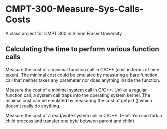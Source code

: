# CMPT-300-Measure-Sys-Calls-Costs
A class project for CMPT 300 in Simon Fraser University

##  Calculating the time to perform various function calls

Measure the cost of a minimal function call in C/C++ (cost in terms of time taken). The minimal cost could be emulated by measuring a bare function call that neither takes any parameter nor does anything inside the function.

Measure the cost of a minimal system call in C/C++. Unlike a regular function call, a system call traps into the operating system kernel. The minimal cost can be emulated by measuring the cost of getpid () which doesn't really do anything.

Measure the cost of a read/write system call in C/C++. (Hint: You can fork a child process and transfer one byte between parent and child)
